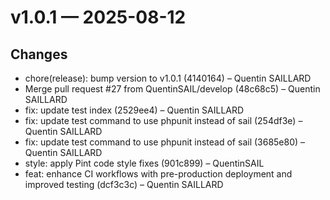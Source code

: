 # v1.0.1 — 2025-08-12

## Changes
* chore(release): bump version to v1.0.1 (4140164) – Quentin SAILLARD
* Merge pull request #27 from QuentinSAIL/develop (48c68c5) – Quentin SAILLARD
* fix: update test index (2529ee4) – Quentin SAILLARD
* fix: update test command to use phpunit instead of sail (254df3e) – Quentin SAILLARD
* fix: update test command to use phpunit instead of sail (3685e80) – Quentin SAILLARD
* style: apply Pint code style fixes (901c899) – QuentinSAIL
* feat: enhance CI workflows with pre-production deployment and improved testing (dcf3c3c) – Quentin SAILLARD
